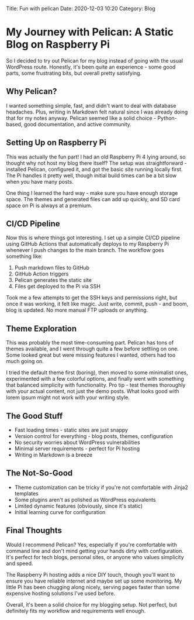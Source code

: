 Title: Fun with pelican
Date: 2020-12-03 10:20
Category: Blog

# My Journey with Pelican: A Static Blog on Raspberry Pi

So I decided to try out Pelican for my blog instead of going with the usual WordPress route. Honestly, it's been quite an experience - some good parts, some frustrating bits, but overall pretty satisfying.

## Why Pelican?

I wanted something simple, fast, and didn't want to deal with database headaches. Plus, writing in Markdown felt natural since I was already doing that for my notes anyway. Pelican seemed like a solid choice - Python-based, good documentation, and active community.

## Setting Up on Raspberry Pi

This was actually the fun part! I had an old Raspberry Pi 4 lying around, so thought why not host my blog there itself? The setup was straightforward - installed Pelican, configured it, and got the basic site running locally first. The Pi handles it pretty well, though initial build times can be a bit slow when you have many posts.

One thing I learned the hard way - make sure you have enough storage space. The themes and generated files can add up quickly, and SD card space on Pi is always at a premium.

## CI/CD Pipeline

Now this is where things got interesting. I set up a simple CI/CD pipeline using GitHub Actions that automatically deploys to my Raspberry Pi whenever I push changes to the main branch. The workflow goes something like:

1. Push markdown files to GitHub
2. GitHub Action triggers
3. Pelican generates the static site
4. Files get deployed to the Pi via SSH

Took me a few attempts to get the SSH keys and permissions right, but once it was working, it felt like magic. Just write, commit, push - and boom, blog is updated. No more manual FTP uploads or anything.

## Theme Exploration

This was probably the most time-consuming part. Pelican has tons of themes available, and I went through quite a few before settling on one. Some looked great but were missing features I wanted, others had too much going on.

I tried the default theme first (boring), then moved to some minimalist ones, experimented with a few colorful options, and finally went with something that balanced simplicity with functionality. Pro tip - test themes thoroughly with your actual content, not just the demo posts. What looks good with lorem ipsum might not work with your writing style.

## The Good Stuff

- Fast loading times - static sites are just snappy
- Version control for everything - blog posts, themes, configuration
- No security worries about WordPress vulnerabilities
- Minimal server requirements - perfect for Pi hosting
- Writing in Markdown is a breeze

## The Not-So-Good

- Theme customization can be tricky if you're not comfortable with Jinja2 templates
- Some plugins aren't as polished as WordPress equivalents
- Limited dynamic features (obviously, since it's static)
- Initial learning curve for configuration

## Final Thoughts

Would I recommend Pelican? Yes, especially if you're comfortable with command line and don't mind getting your hands dirty with configuration. It's perfect for tech blogs, personal sites, or anyone who values simplicity and speed.

The Raspberry Pi hosting adds a nice DIY touch, though you'll want to ensure you have reliable internet and maybe set up some monitoring. My little Pi has been chugging along nicely, serving pages faster than some expensive hosting solutions I've used before.

Overall, it's been a solid choice for my blogging setup. Not perfect, but definitely fits my workflow and requirements well enough.
